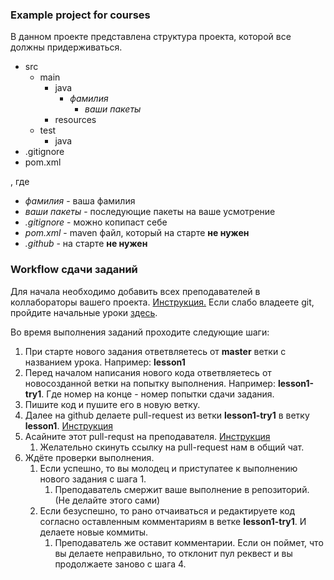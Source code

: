 ### Example project for courses

В данном проекте представлена структура проекта, которой все должны придерживаться.

* src
	* main
		* java
			* *фамилия*
				* *ваши пакеты*
		* resources
	* test
		* java
* .gitignore
* pom.xml

, где 
* *фамилия* - ваша фамилия
* *ваши пакеты* - последующие пакеты на ваше усмотрение
* *.gitignore* - можно копипаст себе
* *pom.xml* - maven файл, который на старте **не нужен**
* *.github* - на старте **не нужен**

### Workflow сдачи заданий

Для начала необходимо добавить всех преподавателей в коллабораторы вашего проекта. [Инструкция.](https://docs.github.com/en/github/setting-up-and-managing-your-github-user-account/inviting-collaborators-to-a-personal-repository "Инструкция")
Если слабо владеете git, пройдите начальные уроки [здесь](https://learngitbranching.js.org/ "здесь").

Во время выполнения заданий проходите следующие шаги:
1. При старте нового задания ответвляетесь от **master** ветки с названием урока. Например: **lesson1**
2. Перед началом написания нового кода ответвляетесь от новосозданной ветки на попытку выполнения. Например: **lesson1-try1**. Где номер на конце - номер попытки сдачи задания.
3. Пишите код и пушите его в новую ветку.
4. Далее на github делаете pull-request из ветки **lesson1-try1** в ветку **lesson1**. [Инструкция](https://help.github.com/en/desktop/contributing-to-projects/creating-a-pull-request "Инструкция")
5. Асайните этот pull-requst на преподавателя. [Инструкция](https://help.github.com/en/github/managing-your-work-on-github/assigning-issues-and-pull-requests-to-other-github-users "Инструкция") 
    1. Желательно скинуть ссылку на pull-request нам в общий чат.
6. Ждёте проверки выполнения.
    1. Если успешно, то вы молодец и приступатее к выполнению нового задания с шага 1. 
        1. Преподаватель смержит ваше выполнение в репозиторий. (Не делайте этого сами)
    2. Если безуспешно, то рано отчаиваться и редактируете код согласно оставленным комментариям в ветке **lesson1-try1**. И делаете новые коммиты. 
        1. Преподаватель же оставит комментарии. Если он поймет, что вы делаете неправильно, то отклонит пул реквест и вы продолжаете заново с шага 4.
